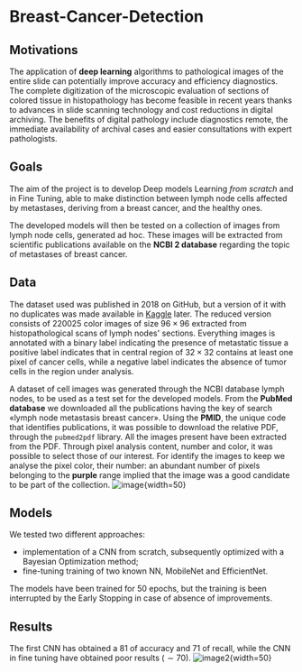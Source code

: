 # Breast-Cancer-Detection
## Motivations
The application of **deep learning** algorithms to pathological images
of the entire slide can potentially improve accuracy and efficiency
diagnostics. The complete digitization of the microscopic evaluation of sections
of colored tissue in histopathology has become feasible in recent years thanks to
advances in slide scanning technology and cost reductions
in digital archiving. The benefits of digital pathology include diagnostics
remote, the immediate availability of archival cases and easier consultations with
expert pathologists.
## Goals
The aim of the project is to develop Deep models Learning *from scratch* and in Fine Tuning, able to make distinction
between lymph node cells affected by metastases, deriving from a breast cancer, and the healthy ones.

The developed models will then be tested on a collection of images from lymph node cells, generated ad hoc. These images will be extracted from scientific publications available on the **NCBI 2 database** regarding the topic of metastases of breast cancer.

## Data
The dataset used was published in 2018 on GitHub, but a version of it with no duplicates was made available in [Kaggle](https://www.kaggle.com/c/histopathologic-cancer-detection/data) later. The reduced version consists of $220025$ color images of size $96\times96$ extracted from histopathological scans of lymph nodes' sections.
Everything images is annotated with a binary label indicating the presence of metastatic tissue a positive label indicates that in central region of $32\times32$ contains at least one pixel of cancer cells, while a negative label indicates the absence of tumor cells in the region under analysis.

A dataset of cell images was generated through the NCBI database lymph nodes, to be used as a test set for the developed models. From the **PubMed database** we downloaded all the publications having the key of search «lymph node metastasis breast cancer». Using the **PMID**, the unique code that identifies publications, it was possible to download the relative PDF, through the `pubmed2pdf` library. All the images present have been extracted from the PDF. Through pixel analysis
content, number and color, it was possible to select those of our interest. For identify the images to keep we analyse the pixel color, their number: an abundant number of pixels belonging to the **purple** range implied that the image was a good candidate to be part of the collection.
![image](https://user-images.githubusercontent.com/79215142/230111700-a06f7f4a-f13f-448d-b077-84ae916519f3.png){width=50}

## Models
We tested two different approaches:
 - implementation of a CNN from scratch, subsequently optimized with a Bayesian Optimization method;
 - fine-tuning training of two known NN, MobileNet and EfficientNet.

The models have been trained for 50 epochs, but the training is been interrupted by the Early Stopping in case of absence of improvements.

## Results
The first CNN has obtained a $81%$ of accuracy and $71%$ of recall, while the CNN in fine tuning have obtained poor results ($\sim 70% of accuracy and recall$).
![image2](https://user-images.githubusercontent.com/79215142/230113743-8e34fa20-2ebb-496d-9769-af1b071b36fc.png){width=50}





